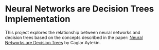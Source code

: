 # Neural Networks are Decision Trees Implementation

This project explores the relationship between neural networks and decision trees based on the concepts described in the paper:
[Neural Networks are Decision Trees](https://arxiv.org/abs/2210.05189) by  Caglar Aytekin.

